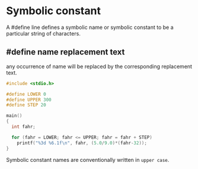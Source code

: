 # Symbolic constant

A #define line defines a symbolic name or symbolic constant to be a particular string of characters.

## #define name replacement text

any occurrence of name will be replaced by the corresponding replacement text.

```c
#include <stdio.h>

#define LOWER 0
#define UPPER 300
#define STEP 20

main()
{
  int fahr;

  for (fahr = LOWER; fahr <= UPPER; fahr = fahr + STEP)
    printf("%3d %6.1f\n", fahr, (5.0/9.0)*(fahr-32));
}
```
Symbolic constant names are conventionally written in `upper case`.


